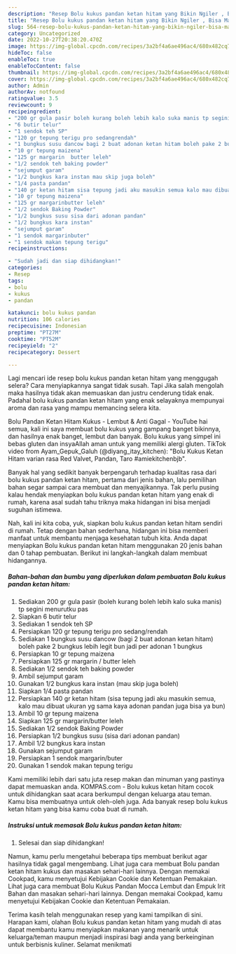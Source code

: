 ```yaml
---
description: "Resep Bolu kukus pandan ketan hitam yang Bikin Ngiler , Bisa Manjain Lidah"
title: "Resep Bolu kukus pandan ketan hitam yang Bikin Ngiler , Bisa Manjain Lidah"
slug: 564-resep-bolu-kukus-pandan-ketan-hitam-yang-bikin-ngiler-bisa-manjain-lidah
category: Uncategorized
date: 2022-10-27T20:38:20.470Z
image: https://img-global.cpcdn.com/recipes/3a2bf4a6ae496ac4/680x482cq70/bolu-kukus-pandan-ketan-hitam-foto-resep-utama.jpg
hideToc: false
enableToc: true
enableTocContent: false
thumbnail: https://img-global.cpcdn.com/recipes/3a2bf4a6ae496ac4/680x482cq70/bolu-kukus-pandan-ketan-hitam-foto-resep-utama.jpg
cover: https://img-global.cpcdn.com/recipes/3a2bf4a6ae496ac4/680x482cq70/bolu-kukus-pandan-ketan-hitam-foto-resep-utama.jpg
author: Admin
authorAv: notfound
ratingvalue: 3.5
reviewcount: 9
recipeingredient:
- "200 gr gula pasir boleh kurang boleh lebih kalo suka manis tp segini menurutku pas"
- "6 butir telur"
- "1 sendok teh SP"
- "120 gr tepung terigu pro sedangrendah"
- "1 bungkus susu dancow bagi 2 buat adonan ketan hitam boleh pake 2 bungkus lebih legit bun jadi per adonan 1 bungkus"
- "10 gr tepung maizena"
- "125 gr margarin  butter leleh"
- "1/2 sendok teh baking powder"
- "sejumput garam"
- "1/2 bungkus kara instan mau skip juga boleh"
- "1/4 pasta pandan"
- "140 gr ketan hitam sisa tepung jadi aku masukin semua kalo mau dibuat ukuran yg sama kaya adonan pandan juga bisa ya bun"
- "10 gr tepung maizena"
- "125 gr margarinbutter leleh"
- "1/2 sendok Baking Powder"
- "1/2 bungkus susu sisa dari adonan pandan"
- "1/2 bungkus kara instan"
- "sejumput garam"
- "1 sendok margarinbuter"
- "1 sendok makan tepung terigu"
recipeinstructions:

- "Sudah jadi dan siap dihidangkan!"
categories:
- Resep
tags:
- bolu
- kukus
- pandan

katakunci: bolu kukus pandan 
nutrition: 106 calories
recipecuisine: Indonesian
preptime: "PT27M"
cooktime: "PT52M"
recipeyield: "2"
recipecategory: Dessert

---
```



Lagi mencari ide resep bolu kukus pandan ketan hitam yang menggugah selera? Cara menyiapkannya sangat tidak susah. Tapi Jika salah mengolah maka hasilnya tidak akan memuaskan dan justru cenderung tidak enak. Padahal bolu kukus pandan ketan hitam yang enak selayaknya mempunyai aroma dan rasa yang mampu memancing selera kita.


Bolu Pandan Ketan Hitam Kukus - Lembut &amp; Anti Gagal - YouTube hai semua, kali ini saya membuat bolu kukus yang gampang banget bikinnya, dan hasilnya enak banget, lembut dan banyak. Bolu kukus yang simpel ini bebas gluten dan insyaAllah aman untuk yang memiliki alergi gluten. TikTok video from Ayam_Gepuk_Galuh (@diyang_itay_kitchen): &#34;Bolu Kukus Ketan Hitam varian rasa Red Valvet, Pandan, Taro #amiekitchenbjb&#34;.

Banyak hal yang sedikit banyak berpengaruh terhadap kualitas rasa dari bolu kukus pandan ketan hitam, pertama dari jenis bahan, lalu pemilihan bahan segar sampai cara membuat dan menyajikannya. Tak perlu pusing kalau hendak menyiapkan bolu kukus pandan ketan hitam yang enak di rumah, karena asal sudah tahu triknya maka hidangan ini bisa menjadi suguhan istimewa.


Nah, kali ini kita coba, yuk, siapkan bolu kukus pandan ketan hitam sendiri di rumah. Tetap dengan bahan sederhana, hidangan ini bisa memberi manfaat untuk membantu menjaga kesehatan tubuh kita. Anda dapat menyiapkan Bolu kukus pandan ketan hitam menggunakan 20 jenis bahan dan 0 tahap pembuatan. Berikut ini langkah-langkah dalam membuat hidangannya.

<!--inarticleads1-->

##### Bahan-bahan dan bumbu yang diperlukan dalam pembuatan Bolu kukus pandan ketan hitam:

1. Sediakan 200 gr gula pasir (boleh kurang boleh lebih kalo suka manis) tp segini menurutku pas
1. Siapkan 6 butir telur
1. Sediakan 1 sendok teh SP
1. Persiapkan 120 gr tepung terigu pro sedang/rendah
1. Sediakan 1 bungkus susu dancow (bagi 2 buat adonan ketan hitam) boleh pake 2 bungkus lebih legit bun jadi per adonan 1 bungkus
1. Persiapkan 10 gr tepung maizena
1. Persiapkan 125 gr margarin / butter leleh
1. Sediakan 1/2 sendok teh baking powder
1. Ambil sejumput garam
1. Gunakan 1/2 bungkus kara instan (mau skip juga boleh)
1. Siapkan 1/4 pasta pandan
1. Persiapkan 140 gr ketan hitam (sisa tepung jadi aku masukin semua, kalo mau dibuat ukuran yg sama kaya adonan pandan juga bisa ya bun)
1. Ambil 10 gr tepung maizena
1. Siapkan 125 gr margarin/butter leleh
1. Sediakan 1/2 sendok Baking Powder
1. Persiapkan 1/2 bungkus susu (sisa dari adonan pandan)
1. Ambil 1/2 bungkus kara instan
1. Gunakan sejumput garam
1. Persiapkan 1 sendok margarin/buter
1. Gunakan 1 sendok makan tepung terigu


Kami memiliki lebih dari satu juta resep makan dan minuman yang pastinya dapat memuaskan anda. KOMPAS.com - Bolu kukus ketan hitam cocok untuk dihidangkan saat acara berkumpul dengan keluarga atau teman. Kamu bisa membuatnya untuk oleh-oleh juga. Ada banyak resep bolu kukus ketan hitam yang bisa kamu coba buat di rumah. 

<!--inarticleads2-->

##### Instruksi untuk memasak Bolu kukus pandan ketan hitam:


1. Selesai dan siap dihidangkan!

Namun, kamu perlu mengetahui beberapa tips membuat berikut agar hasilnya tidak gagal mengembang. Lihat juga cara membuat Bolu pandan ketan hitam kukus dan masakan sehari-hari lainnya. Dengan memakai Cookpad, kamu menyetujui Kebijakan Cookie dan Ketentuan Pemakaian. Lihat juga cara membuat Bolu Kukus Pandan Mocca Lembut dan Empuk Irit Bahan dan masakan sehari-hari lainnya. Dengan memakai Cookpad, kamu menyetujui Kebijakan Cookie dan Ketentuan Pemakaian. 

Terima kasih telah menggunakan resep yang kami tampilkan di sini. Harapan kami, olahan Bolu kukus pandan ketan hitam yang mudah di atas dapat membantu kamu menyiapkan makanan yang menarik untuk keluarga/teman maupun menjadi inspirasi bagi anda yang berkeinginan untuk berbisnis kuliner. Selamat menikmati
